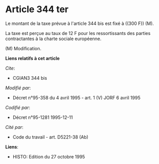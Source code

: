 # Article 344 ter

Le montant de la taxe prévue à l'article 344 bis est fixé à ((300 F)) (M).

La taxe est perçue au taux de 12 F pour les ressortissants des parties contractantes à la charte sociale européenne.

(M) Modification.

**Liens relatifs à cet article**

_Cite_:

  - CGIAN3 344 bis

_Modifié par_:

  - Décret n°95-358 du 4 avril 1995 - art. 1 (V) JORF 6 avril 1995

_Codifié par_:

  - Décret n°95-1281 1995-12-11

_Cité par_:

  - Code du travail - art. D5221-38 (Ab)

**Liens**:

  - HISTO: Edition du 27 octobre 1995
